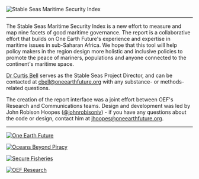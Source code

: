 ![Stable Seas Maritime Security Index][stable-seas-header]

---

The Stable Seas Maritime Security Index is a new effort to measure and map nine facets of good maritime governance. The report is a collaborative effort that builds on One Earth Future's experience and expertise in maritime issues in sub-Saharan Africa. We hope that this tool will help policy makers in the region design more holistic and inclusive policies to promote the peace of mariners, populations and anyone connected to the continent's maritime space.

[Dr Curtis Bell](http://oneearthfuture.org/program/oef-research/staff/curtis-bell) serves as the Stable Seas Project Director, and can be contacted at cbell@oneearthfuture.org with any substance- or methods-related questions.

The creation of the report interface was a joint effort between OEF's Research and Communications teams. Design and development was led by John Robison Hoopes ([@johnrobisoniv](https://github.com/johnrobisoniv/stable-seas)) - if you have any questions about the code or design, contact him at jhoopes@oneearthfuture.org.

---

[![One Earth Future][oef-logo]](http://oneearthfuture.org/)



[![Oceans Beyond Piracy][obp-logo]](http://oceansbeyondpiracy.org/)


[![Secure Fisheries][secure-fisheries-logo]](http://securefisheries.org/)

[![OEF Research][oefr-logo]](http://oefresearch.org/)



[stable-seas-header]: https://stableseas.org/assets/stable_seas_intro_logo.png

[oef-logo]: https://stableseas.org/assets/stable_seas_intro_oef_logo.png
[obp-logo]: https://stableseas.org/assets/oceans_beyond_piracy_logo.png
[secure-fisheries-logo]: https://stableseas.org/assets/secure_fisheries_logo.png
[oefr-logo]: https://stableseas.org/assets/oef_research_logo.png
